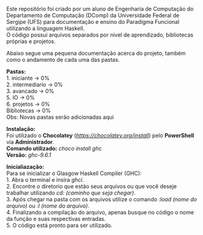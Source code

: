 Este repositório foi criado por um aluno de Engenharia de Computação do Departamento de Computação (DComp) da Universidade Federal de Sergipe (UFS) para documentação e ensino do Paradigma Funcional utilizando a linguagem Haskell.<br>
O código possui arquivos separados por nível de aprendizado, bibliotecas próprias e projetos.

Abaixo segue uma pequena documentação acerca do projeto, também como o andamento de cada uma das pastas.

**Pastas:**<br>
    1. iniciante     -> 0%<br>
    2. intermediario -> 0%<br>
    3. avancado      -> 0%<br>
    5. IO            -> 0%<br>
    6. projetos      -> 0%<br>
    Bibliotecas      -> 0%<br>
Obs: Novas pastas serão adicionadas aqui

**Instalação:**<br>
    Foi utilizado o **Chocolatey** (*https://chocolatey.org/install*) pelo **PowerShell** via **Administrador**.<br>
    **Comando utilizado:** *choco install ghc*<br>
    **Versão:** *ghc-9.6.1*

**Inicialiazação:**<br>
    Para se inicializar o Glasgow Haskell Compiler (GHC):<br>
        1. Abra o terminal e insira *ghci*.<br>
        2. Encontre o diretorio que estão seus arquivos ou que você deseje trabalhar utilizando *cd: (caminho que seja chegar)*.<br>
        3. Após chegar na pasta com os arquivos utilize o comando *:load (nome do arquivo)* ou *:l (nome do arquivo)*.<br>
        4. Finalizando a compilação do arquivo, apenas busque no código o nome da função e suas respectivas entradas.<br>
        5. O código está pronto para ser utilizado.